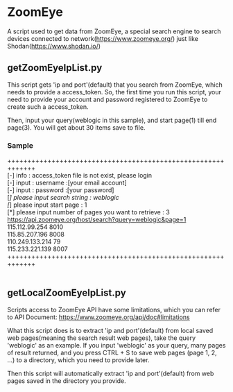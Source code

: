 # ZoomEye
A script used to get data from ZoomEye, a special search engine to search devices connected to network(https://www.zoomeye.org/)
just like Shodan(https://www.shodan.io/)

## getZoomEyeIpList.py
This script gets 'ip and port'(default) that you search from ZoomEye, which needs to provide a access_token. So, the first time 
you run this script, your need to provide your account and password registered to ZoomEye to create such a access_token.

Then, input your query(weblogic in this sample), and start page(1) till end page(3). You will get about 30 items save to file.
</br>

### Sample
+++++++++++++++++++++++++++++++++++++++++++++++++++++++++++++</br>
 [-] info : access_token file is not exist, please login </br>
 [-] input : username :[your email account]</br>
 [-] input : password :[your password]</br>
 [*] please input search string : weblogic</br>
 [*] please input start page : 1</br>
 [*] please input number of pages you want to retrieve : 3</br>
 https://api.zoomeye.org/host/search?query=weblogic&page=1</br>
 115.112.99.254 8010</br>
 115.85.207.196 8008</br>
 110.249.133.214 79</br>
 115.233.221.139 8007</br>
+++++++++++++++++++++++++++++++++++++++++++++++++++++++++++++</br>
</br>

## getLocalZoomEyeIpList.py
Scripts access to ZoomEye API have some limitations, which you can refer to API Document: https://www.zoomeye.org/api/doc#limitations

What this script does is to extract 'ip and port'(default) from local saved web pages(meaning the search result web pages), 
take the query 'weblogic' as an example. If you input 'weblogic' as your query, many pages of result returned, and you press
CTRL + S to save web pages (page 1, 2, ...) to a directory, which you need to provide later.

Then this script will automatically extract 'ip and port'(default) from web pages saved in the directory you provide.
